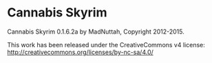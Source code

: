 # Cannabis Skyrim

Cannabis Skyrim 0.1.6.2a by MadNuttah, Copyright 2012-2015.

This work has been released under the CreativeCommons v4 license: http://creativecommons.org/licenses/by-nc-sa/4.0/
